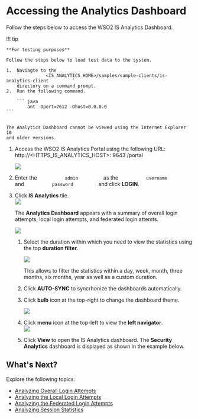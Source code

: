 # Accessing the Analytics Dashboard

Follow the steps below to access the WSO2 IS Analytics Dashboard.

!!! tip
    
    **For testing purposes**
    
    Follow the steps below to load test data to the system.
    
    1.  Naviagte to the
        `          <IS_ANALYTICS_HOME>/samples/sample-clients/is-analytics-client         `
        directory on a command prompt.
    2.  Run the following command.
    
        ``` java
            ant -Dport=7612 -Dhost=0.0.0.0
    ```

    
    The Analytics Dashboard cannot be viewed using the Internet Explorer 10
    and older versions.
    

1.  Access the WSO2 IS Analytics Portal using the following URL:
    http://\<HTTPS\_IS\_ANALYTICS\_HOST\>: 9643 /portal

    ![]( ../assets/img/103329341/103329342.png) 

2.  Enter the `           admin          ` as the
    `           username          ` and `           password          `
    and click **LOGIN**.

3.  Click **IS Analytics** tile.  
    ![]( ../assets/img/103329341/103329343.png) 

    The **Analytics Dashboard** appears with a summary of overall login
    attempts, local login attempts, and federated login attemts.

    ![]( ../assets/img/103329341/103329344.png) 

    1.  Select the duration within which you need to view the statistics
        using the top **duration filter**.

        ![]( ../assets/img/103329341/103329345.png) 

        This allows to filter the statistics within a day, week, month,
        three months, six months, year as well as a custom duration.

    2.  Click **AUTO-SYNC** to syncrhonize the dashboards automatically.

    3.  Click **bulb** icon at the top-right to change the dashboard
        theme.

        ![]( ../assets/img/103329341/103329346.png) 

    4.  Click **menu** icon at the top-left to view the **left
        navigator**.  
        ![]( ../assets/img/103329341/103329347.png) 

    5.  Click **View** to open the IS Analytics dashboard. The
        **Security Analytics** dashboard is displayed as shown in the
        example below.

## What's Next?

Explore the following topics:
	
   -   [Analyzing Overall Login Attempts](../../learn/analyzing-overall-login-attempts)	
   -   [Analyzing the Local Login Attempts](../../learn/analyzing-the-local-login-attempts)	
   -   [Analyzing the Federated Login Attempts](../../learn/analyzing-the-federated-login-attempts)
   -   [Analyzing Session Statistics](../../learn/analyzing-session-statistics)

